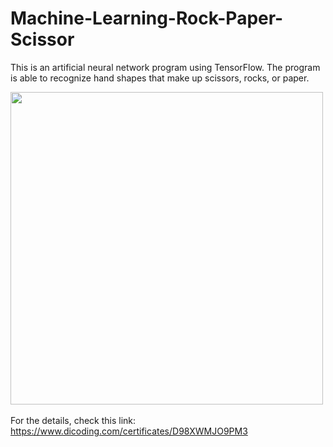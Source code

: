 # Machine-Learning-Rock-Paper-Scissor
This is an artificial neural network program using TensorFlow. The program is able to recognize hand shapes that make up scissors, rocks, or paper.

<img src="https://user-images.githubusercontent.com/55497456/91276178-5d5cad00-e7ab-11ea-9c2e-36c542492f0b.JPG" width=500/>&nbsp;

For the details, check this link: https://www.dicoding.com/certificates/D98XWMJO9PM3

